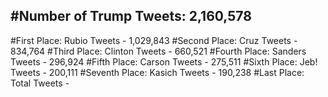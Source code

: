 #Number of Trump Tweets: 2,160,578
---
#First Place: Rubio Tweets - 1,029,843
#Second Place: Cruz Tweets - 834,764
#Third Place: Clinton Tweets - 660,521
#Fourth Place: Sanders Tweets - 296,924
#Fifth Place: Carson Tweets - 275,511
#Sixth Place: Jeb! Tweets - 200,111
#Seventh Place: Kasich Tweets - 190,238
#Last Place: Total Tweets -  
